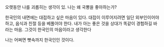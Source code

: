 오랫동안 나를 괴롭히는 생각이 있. 나는 왜 국뽕을 좋아하는가? 

한국인의 내면에는 대접하고 싶은 마음이 있다. 대접이 이루어지려면 일단 외부인이어야 하고, 음식과 친절 등을 베풀어야 한다. 내가 아는 좋은 것을 상대가 똑같이 경험하길 바라는 마음. 그것이 한국인의 마음이라고 생각한다 

나는 어쩌면 뼛속까지 한국인인 것이다.
